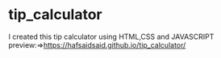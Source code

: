 # tip_calculator
I created this tip calculator using HTML,CSS and JAVASCRIPT
preview:=>https://hafsaidsaid.github.io/tip_calculator/
